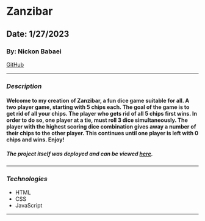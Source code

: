 # Zanzibar

## Date: 1/27/2023

### By: Nickon Babaei

[GitHub](https://github.com/nickonbabaei)
***

### ***Description***
#### Welcome to my creation of Zanzibar, a fun dice game suitable for all. A two player game, starting with 5 chips each. The goal of the game is to get rid of all your chips. The player who gets rid of all 5 chips first wins. In order to do so, one player at a tie, must roll 3 dice simultaneously. The player with the highest scoring dice combination gives away a number of their chips to the other player. This continues until one player is left with 0 chips and wins. Enjoy!

##### The project itself was deployed and can be viewed [here](zanzibar-project.surge.sh).
***

### ***Technologies***
* HTML
* CSS
* JavaScript
***



